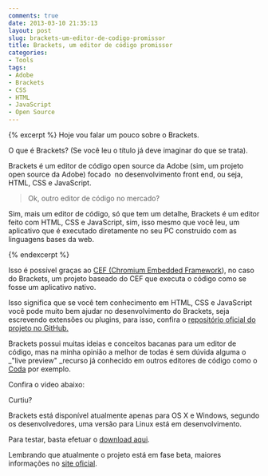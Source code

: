 ```yaml
---
comments: true
date: 2013-03-10 21:35:13
layout: post
slug: brackets-um-editor-de-codigo-promissor
title: Brackets, um editor de código promissor
categories:
- Tools
tags:
- Adobe
- Brackets
- CSS
- HTML
- JavaScript
- Open Source
---
```


{% excerpt %}
Hoje vou falar um pouco sobre o Brackets.

O que é Brackets? (Se você leu o título já deve imaginar do que se trata).

Brackets é um editor de código open source da Adobe (sim, um projeto open source da Adobe) focado  no desenvolvimento front end, ou seja, HTML, CSS e JavaScript.


> Ok, outro editor de código no mercado?


Sim, mais um editor de código, só que tem um detalhe, Brackets é um editor feito com HTML, CSS e JavaScript, sim, isso mesmo que você leu, um aplicativo que é executado diretamente no seu PC construido com as linguagens bases da web.

{% endexcerpt %}

Isso é possível graças ao [CEF (Chromium Embedded Framework](https://code.google.com/p/chromiumembedded/)), no caso do Brackets, um projeto baseado do CEF que executa o código como se fosse um aplicativo nativo.

Isso significa que se você tem conhecimento em HTML, CSS e JavaScript você pode muito bem ajudar no desenvolvimento do Brackets, seja escrevendo extensões ou plugins, para isso, confira o [repositório oficial do projeto no GitHub.](https://github.com/adobe/brackets)

Brackets possui muitas ideias e conceitos bacanas para um editor de código, mas na minha opinião a melhor de todas é sem dúvida alguma o _"live preview" _recurso já conhecido em outros editores de código como o [Coda](http://panic.com/coda) por exemplo.

Confira o video abaixo:


Curtiu?

Brackets está disponível atualmente apenas para OS X e Windows, segundo os desenvolvedores, uma versão para Linux está em desenvolvimento.

Para testar, basta efetuar o [download aqui](http://download.brackets.io/).

Lembrando que atualmente o projeto está em fase beta, maiores informações no [site oficial](http://brackets.io/).

